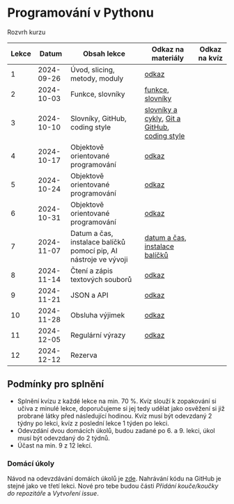 # Programování v Pythonu

Rozvrh kurzu

| Lekce | Datum               | Obsah lekce                                                      | Odkaz na materiály                                                                                                                                                                                                                                                                                  | Odkaz na kvíz                                                                                 |
|-------|---------------------|------------------------------------------------------------------|-----------------------------------------------------------------------------------------------------------------------------------------------------------------------------------------------------------------------------------------------------------------------------------------------------|------------------------------------------------------------------------------------------------|
| 1     | 2024-09-26          | Úvod, slicing, metody, moduly                                    | [odkaz](https://kodim.cz/programovani/uvod-do-progr-2/uvod-do-programovani-2/slicing-metody-moduly/slicing)                                                                                                                                                                                         |  |
| 2     | 2024-10-03          | Funkce, slovníky                                                 | [funkce](https://kodim.cz/programovani/uvod-do-progr-2/uvod-do-programovani-2/vlastni-funkce/funkce), [slovníky](https://kodim.cz/programovani/uvod-do-progr-2/uvod-do-programovani-2/slovniky/slovniky)                                                                                            |  |
| 3     | 2024-10-10          | Slovníky, GitHub, coding style                                   | [slovníky a cykly](https://kodim.cz/czechitas/uvod-do-progr-2/uvod-do-programovani-2/slovniky/slovniky-a-cykly), [Git a GitHub](https://kodim.cz/czechitas/daweb/zaklady-gitu/uvod-do-gitu/system-git), [coding style](https://kodim.cz/czechitas/uvod-do-progr-2/bonusy/coding-style/coding-style)   | |
| 4     | 2024-10-17          | Objektově orientované programování                               | [odkaz](https://kodim.cz/programovani/python-oop/lekce)                                                                                                                                                                                                                                             |  |
| 5     | 2024-10-24          | Objektově orientované programování                               | [odkaz](https://kodim.cz/programovani/python-oop/lekce)                                                                                                                                                                                                                                             |  |
| 6     | 2024-10-31          | Objektově orientované programování                               | [odkaz](https://kodim.cz/programovani/python-oop/lekce)                                                                                                                                                                                                                                             |                                                    |
| 7     | 2024-11-07          | Datum a čas, instalace balíčků pomocí pip, AI nástroje ve vývoji | [datum a čas](https://kodim.cz/analyza-dat/python-data-1/bonusy/datum/datum), [instalace balíčků](https://kodim.cz/programovani/uvod-do-progr-2/bonusy/balicky-z-internetu/lesson)                                                                                                                   |  |
| 8     | 2024-11-14          | Čtení a zápis textových souborů                                  | [odkaz](https://kodim.cz/programovani/uvod-do-progr-2/uvod-do-programovani-2/soubory/cteni-souboru)                                                                                                                                                                                                  | |
| 9     | 2024-11-21          | JSON a API                                                       | [odkaz](https://kodim.cz/programovani/uvod-do-progr-2/uvod-do-programovani-2/json/format-json)                                                                                                                                                                                                      |  |
| 10    | 2024-11-28          | Obsluha výjimek                                                  | [odkaz](https://kodim.cz/programovani/uvod-do-progr-2/bonusy/vyjimky/chyby-v-programu)                                                                                                                                                                                                              |                                                                                               |
| 11    | 2024-12-05          | Regulární výrazy                                                 | [odkaz](https://kodim.cz/analyza-dat/python-data-1/ziskavani-dat/regularni-vyrazy/regularni-vyrazy)                                                                                                                                                                                                 |                                                                                               |
| 12    | 2024-12-12          | Rezerva                                                          |                                                                                                                                                                                                                                                                                                     |                                                                                               |

## Podmínky pro splnění

- Splnění kvízu z každé lekce na min. 70 %. Kvíz slouží k zopakování si učiva z minulé lekce, doporučujeme si jej tedy udělat jako osvěžení si již probrané látky před následující hodinou. Kvíz musí být odevzdaný 2 týdny po lekci, kvíz z poslední lekce 1 týden po lekci.
- Odevzdání dvou domácích úkolů, budou zadané po 6. a 9. lekci, úkol musí být odevzdaný do 2 týdnů.
- Účast na min. 9 z 12 lekcí.

### Domácí úkoly

Návod na odevzdávání domáích úkolů je [zde](ukoly.md). Nahrávání kódu na GitHub je stejné jako ve třetí lekci. Nové pro tebe budou části *Přidání kouče/koučky do repozitáře* a *Vytvoření issue*.
